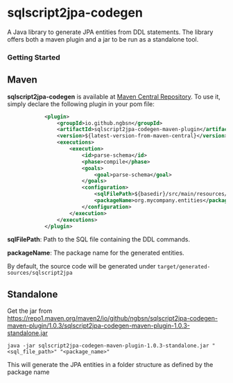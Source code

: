 # sqlscript2jpa-codegen

A Java library to generate JPA entities from DDL statements. The library offers both a maven plugin and a jar to be run as a standalone tool.

### Getting Started

## Maven

**sqlscript2jpa-codegen** is available at [Maven Central Repository](https://central.sonatype.com/artifact/io.github.ngbsn/sqlscript2jpa-codegen-maven-plugin).
To use it, simply declare the following plugin in your pom file:

```xml
            <plugin>
                <groupId>io.github.ngbsn</groupId>
                <artifactId>sqlscript2jpa-codegen-maven-plugin</artifactId>
                <version>${latest-version-from-maven-central}</version>
                <executions>
                    <execution>
                        <id>parse-schema</id>
                        <phase>compile</phase>
                        <goals>
                            <goal>parse-schema</goal>
                        </goals>
                        <configuration>
                            <sqlFilePath>${basedir}/src/main/resources/sql/organization.sql</sqlFilePath>
                            <packageName>org.mycompany.entities</packageName>
                        </configuration>
                    </execution>
                </executions>
            </plugin>
```
**sqlFilePath**: Path to the SQL file containing the DDL commands.

**packageName**: The package name for the generated entities.

By default, the source code will be generated under `target/generated-sources/sqlscript2jpa`

## Standalone

Get the jar from https://repo1.maven.org/maven2/io/github/ngbsn/sqlscript2jpa-codegen-maven-plugin/1.0.3/sqlscript2jpa-codegen-maven-plugin-1.0.3-standalone.jar

```
java -jar sqlscript2jpa-codegen-maven-plugin-1.0.3-standalone.jar "<sql_file_path>" "<package_name>"
```
This will generate the JPA entities in a folder structure as defined by the package name
